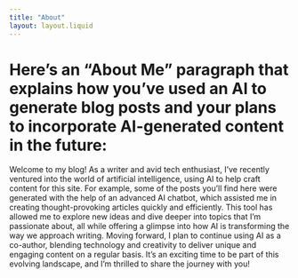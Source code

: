 ```yaml
---
title: "About"
layout: layout.liquid
---
```


# Here’s an “About Me” paragraph that explains how you’ve used an AI to generate blog posts and your plans to incorporate AI-generated content in the future:

Welcome to my blog! As a writer and avid tech enthusiast, I’ve recently ventured into the world of artificial intelligence, using AI to help craft content for this site. For example, some of the posts you’ll find here were generated with the help of an advanced AI chatbot, which assisted me in creating thought-provoking articles quickly and efficiently. This tool has allowed me to explore new ideas and dive deeper into topics that I’m passionate about, all while offering a glimpse into how AI is transforming the way we approach writing. Moving forward, I plan to continue using AI as a co-author, blending technology and creativity to deliver unique and engaging content on a regular basis. It’s an exciting time to be part of this evolving landscape, and I’m thrilled to share the journey with you!




